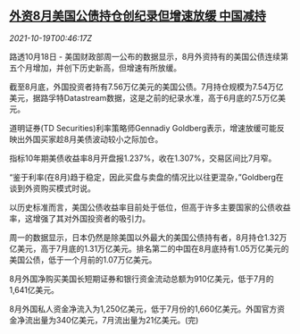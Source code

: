 <!--1634605263000-->
[外资8月美国公债持仓创纪录但增速放缓 中国减持](https://cn.reuters.com/article/usa-treasury-foreign-holding-1018-mon-idCNKBS2H901C)
------

<div><i>2021-10-19T00:46:17Z</i></div><p>路透10月18日 - 美国财政部周一公布的数据显示，8月外资持有的美国公债连续第五个月增加，并创下历史新高，但增速有所放缓。</p><p>截至8月底，外国投资者持有7.56万亿美元的美国公债。7月持仓规模为7.54万亿美元，据路孚特Datastream数据，这是之前的纪录水准，高于6月底的7.5万亿美元。</p><p>道明证券(TD Securities)利率策略师Gennadiy Goldberg表示，增速放缓可能反映出外国买家趁8月美债波动较小之际加仓。</p><p>指标10年期美债收益率8月开盘报1.237%，收在1.307%，交易区间比7月窄。</p><p>“鉴于利率(在8月)趋于稳定，因此买盘与卖盘的情况比以往更混杂，”Goldberg在谈到外资购买模式时说。</p><p>以历史标准而言，美国公债收益率目前处于低位，但高于许多主要国家的公债收益率，这增强了其对外国投资者的吸引力。</p><p>周一的数据显示，日本仍然是除美国以外最大的美国公债持有者，8月持仓1.32万亿美元，高于7月底的1.31万亿美元。排名第二的中国在8月底持有1.05万亿美元的美国公债，低于一个月前的1.07万亿美元。</p><p>8月外国净购买美国长短期证券和银行资金流动总额为910亿美元，低于7月的1,641亿美元。</p><p>8月外国私人资金净流入为1,250亿美元，低于7月份的1,660亿美元。外国官方资金净流出量为340亿美元，7月流出量为21亿美元。(完)</p>
